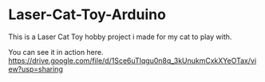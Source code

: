 # Laser-Cat-Toy-Arduino

This is a Laser Cat Toy hobby project i made for my cat to play with.


You can see it in action here.
https://drive.google.com/file/d/1Sce6uTlqgu0n8q_3kUnukmCxkXYeOTax/view?usp=sharing
